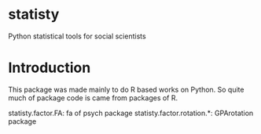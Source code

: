 statisty
========

Python statistical tools for social scientists

Introduction
============
This package was made mainly to do R based works on Python. So quite much of package code is came from packages of R.

statisty.factor.FA: fa of psych package
statisty.factor.rotation.*: GPArotation package